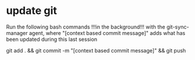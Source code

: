 # update git
Run the following bash commands !!!in the background!!! with the git-sync-manager agent, where "[context based commit message]" adds what has been updated during this last session

git add . && git commit -m "[context based commit message]" && git push